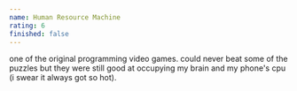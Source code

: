 ```yaml
---
name: Human Resource Machine
rating: 6
finished: false
---
```


one of the original programming video games. could never beat some of the puzzles but they were still good at occupying my brain and my phone's cpu (i swear it always got so hot).
